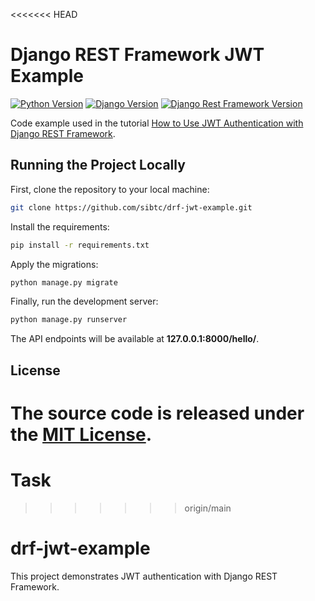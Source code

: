 <<<<<<< HEAD
# Django REST Framework JWT Example

[![Python Version](https://img.shields.io/badge/python-3.7-brightgreen.svg)](https://python.org)
[![Django Version](https://img.shields.io/badge/django-2.1-brightgreen.svg)](https://djangoproject.com)
[![Django Rest Framework Version](https://img.shields.io/badge/djangorestframework-3.9-brightgreen.svg)](https://www.django-rest-framework.org/)

Code example used in the tutorial [How to Use JWT Authentication with Django REST Framework](https://simpleisbetterthancomplex.com/tutorial/2018/12/19/how-to-use-jwt-authentication-with-django-rest-framework.html).

## Running the Project Locally

First, clone the repository to your local machine:

```bash
git clone https://github.com/sibtc/drf-jwt-example.git
```

Install the requirements:

```bash
pip install -r requirements.txt
```

Apply the migrations:

```bash
python manage.py migrate
```

Finally, run the development server:

```bash
python manage.py runserver
```

The API endpoints will be available at **127.0.0.1:8000/hello/**.


## License

The source code is released under the [MIT License](https://github.com/sibtc/drf-jwt-example/blob/master/LICENSE).
=======
# Task
>>>>>>> origin/main
# drf-jwt-example
This project demonstrates JWT authentication with Django REST Framework.
